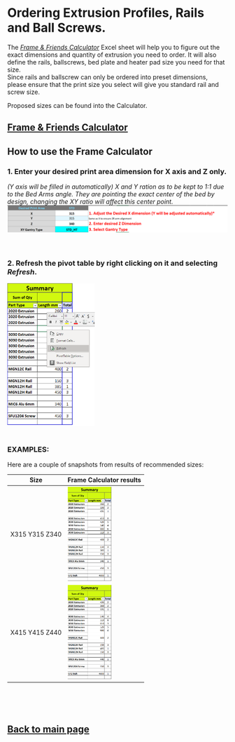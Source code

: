 # Ordering Extrusion Profiles, Rails and Ball Screws.

The [_Frame & Friends Calculator_](/FrameCalculator.xlsx) Excel sheet will help you to figure out the exact dimensions and quantity of extrusion you need to order.
It will also define the rails, ballscrews, bed plate and heater pad size you need for that size.  
Since rails and ballscrew can only be ordered into preset dimensions, please ensure that the print size you select will give you standard rail and screw size.

Proposed sizes can be found into the Calculator.
## [Frame & Friends Calculator](/FrameCalculator.xlsx)

## How to use the Frame Calculator
### 1. Enter your desired print area dimension for **X axis and Z only**. 
*(Y axis will be filled in automatically) X and Y ration as to be kept to 1:1 due to the Bed Arms angle.  They are pointing the exact center of the bed by design, changing the XY ratio will affect this center point.*  
<img src="/images/framecalc1.png" width="800"/>
<br>
<br>
<br>
### 2. Refresh the pivot table by right clicking on it and selecting *Refresh*.
<img src="/images/framecalc2.png" width="200"/>  
<br>
<br>


### EXAMPLES:
Here are a couple of snapshots from results of recommended sizes:

Size|Frame Calculator results
 :-: |------------------------
X315 Y315 Z340|<img src="/images/315_315_340.png" width="100"/> 
X415 Y415 Z440|<img src="/images/415_415_440.png" width="100"/> 
<br>
<br>
<br>

## [Back to main page](/README.md)
